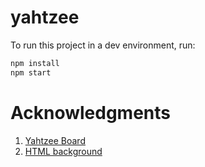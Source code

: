 # yahtzee

To run this project in a dev environment, run:
```sh
npm install
npm start
```

# Acknowledgments
1. [Yahtzee Board](https://codepen.io/32bitkid/pen/eJLoLZ)
2. [HTML background](https://codepen.io/osorina/pen/PQdMOO)
